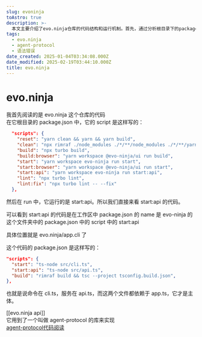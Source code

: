 ```yaml
---
slug: evoninja
toAstro: true
description: >-
  本文主要介绍了evo.ninja仓库的代码结构和运行机制。首先，通过分析根目录下的package.json文件，了解到该仓库的脚本命令包括重置、清理、构建、启动服务等。特别关注了start:api命令，该命令实现在名为evo-ninja的工作区中，具体位于evo.ninja/app.cli目录下。这里的package.json文件定义了启动命令，分别指向cli.ts和api.ts文件，这两个文件依赖于app.ts文件。此外，还提到了evo.ninja的API部分使用了名为agent-protocol的库。
tags:
  - evo.ninja
  - agent-protocol
  - 语法错误
date_created: 2025-01-04T03:34:08.000Z
date_modified: 2025-02-19T03:44:10.000Z
title: evo.ninja
---
```


# evo.ninja

我首先阅读的是 evo.ninja 这个仓库的代码  
在它根目录的 package.json 中，它的 script 是这样写的：

```json
  "scripts": {
    "reset": "yarn clean && yarn && yarn build",
    "clean": "npx rimraf ./node_modules ./*/**/node_modules ./*/**/yarn.lock ./*/**/build",
    "build": "npx turbo build",
    "build:browser": "yarn workspace @evo-ninja/ui run build",
    "start": "yarn workspace evo-ninja run start",
    "start:browser": "yarn workspace @evo-ninja/ui run start",
    "start:api": "yarn workspace evo-ninja run start:api",
    "lint": "npx turbo lint",
    "lint:fix": "npx turbo lint -- --fix"
  },
```

然后在 run 中，它运行的是 start:api。所以我们直接来看 start:api 的代码。

可以看到 start:api 的代码是在工作区中 package.json 的 name 是 evo-ninja 的这个文件夹中的 package.json 中的 script 中的 start:api

具体位置就是 evo.ninja/app.cli 了

这个代码的 package.json 是这样写的：

``` json
"scripts": {
  "start": "ts-node src/cli.ts",
  "start:api": "ts-node src/api.ts",
  "build": "rimraf build && tsc --project tsconfig.build.json",
},
````

也就是说命令在 cli.ts，服务在 api.ts，而这两个文件都依赖于 app.ts，它才是主体。

[[evo.ninja api]]  
它用到了一个叫做 agent-protocol 的库来实现  
[agent-protocol代码阅读](/notes/agent-protocol-code-study)
